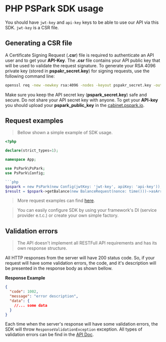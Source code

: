 # PHP PSPark SDK usage

You should have `jwt-key` and `api-key` keys to be able to use our API via this SDK.
`jwt-key` is a CSR file.

## Generating a CSR file

A Certificate Signing Request (**.csr**) file is required to authenticate an API user and to get your **API-Key**.
The **.csr** file contains your API public key that will be used to validate the request signature.
To generate your RSA 4096 private key (stored in **pspakr_secret.key**) for signing requests, use the following command
line:

```bash
openssl req -new -newkey rsa:4096 -nodes -keyout pspakr_secret.key -out pspark_public_key.csr
```

Make sure you keep the API secret key (**pspark_secret.key**) safe and secure. Do not share your API secret key with
anyone.
To get your **API-key** you should upload your **pspark_public_key** in
the [cabinet.pspark.io](htts://cabinet.pspark.io).

## Request examples

> Bellow shown a simple example of SDK usage.

```php
<?php

declare(strict_types=1);

namespace App;

use PsPark\PsPark;
use PsPark\Config;

```php
$pspark = new PsPark(new Config(jwtKey: 'jwt-key', apiKey: 'api-key'));
$result = $pspark->getBalance(new BalanceRequest(nonce: time()))->asArray();
```

> More request examples can find [here](https://bitbucket.com/pspark/sdk/tree/master/examples).

> You can easily configure SDK by using your framework's DI (service provider e.t.c.) or create your own simple factory.

## Validation errors

> The API doesn't implement all RESTFull API requirements and has its own response structure.

All HTTP responses from the server will have 200 status code. So, if your request will have some validation errors,
the code, and it's description will be presented in the response body as shown bellow.

**Response Example**

```json
{
  "code": 1002,
  "message": "error description",
  "data": {
    //... some data
  }
}
```

Each time when the server's response will have some validation errors, the SDK will throw `ResponseValidationException`
exception. All types of validation errors can be find in the [API Doc](https://doc.pspark.io).
